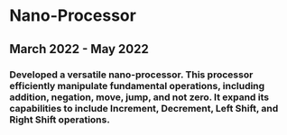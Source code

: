 # Nano-Processor

## March 2022 - May 2022
### Developed a versatile nano-processor. This processor efficiently manipulate fundamental operations, including addition, negation, move, jump, and not zero. It expand its capabilities to include Increment, Decrement, Left Shift, and Right Shift operations.
